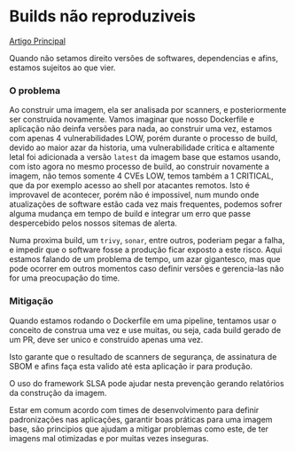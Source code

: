 # Builds não reproduziveis

[Artigo Principal](../index.html/#10-builds-não-reproduzíveis)



Quando não setamos direito versões de softwares, dependencias e afins, estamos sujeitos ao que vier. 

### O problema

Ao construir uma imagem, ela ser analisada por scanners, e posteriormente ser construida novamente. Vamos imaginar que nosso Dockerfile e aplicação não deinfa versões para nada, ao construir uma vez, estamos com apenas 4 vulnerabilidades LOW, porém durante o processo de build, devido ao maior azar da historia, uma vulnerabilidade critica e altamente letal foi adicionada a versão `latest` da imagem base que estamos usando, com isto agora no mesmo processo de build, ao construir novamente a imagem, não temos somente 4 CVEs LOW, temos também a 1 CRITICAL, que da por exemplo acesso ao shell por atacantes remotos. 
Isto é improvavel de acontecer, porém não é impossivel, num mundo onde atualizações de software estão cada vez mais frequentes, podemos sofrer alguma mudança em tempo de build e integrar um erro que passe despercebido pelos nossos sitemas de alerta. 

Numa proxima build, um `trivy`, `sonar`, entre outros, poderiam pegar a falha, e impedir que o software fosse a produção ficar exposto a este risco. Aqui estamos falando de um problema de tempo, um azar gigantesco, mas que pode ocorrer em outros momentos caso definir versões e gerencia-las não for uma preocupação do time. 

### Mitigação


Quando estamos rodando o Dockerfile em uma pipeline, tentamos usar o conceito de construa uma vez e use muitas, ou seja, cada build gerado de um PR, deve ser unico e construido apenas uma vez. 

Isto garante que o resultado de scanners de segurança, de assinatura de SBOM e afins faça esta valido até esta aplicação ir para produção. 

O uso do framework SLSA pode ajudar nesta prevenção gerando relatórios da construção da imagem. 

Estar em comum acordo com times de desenvolvimento para definir padronizações nas aplicações, garantir boas práticas para uma imagem base, são principios que ajudam a mitigar problemas como este, de ter imagens mal otimizadas e por muitas vezes inseguras. 


